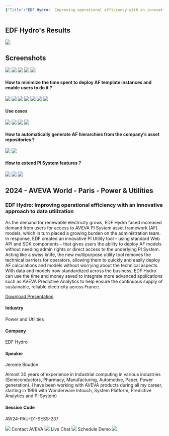 ```yaml
---
{"Title":"EDF Hydro:  Improving operational efficiency with an innovative approach to data utilization","Year":2024,"Industry":"Power and Utilities","URL":"https://www.aveva.com/en/perspectives/presentations/2024/edf-hydro---improving-operational-efficiency-with-an-innovative-approach-to-data-utilization/","PDF":"https://cdn.mediavalet.com/eunl/content/LpprEkyX9E6p0iA5zAVHwQ/09wfN3PMuUKB_vJh3Lzv_g/Original/EDF%20Hydro%3A%20%20Improving%20operational%20efficiency%20with%20an%20innovative%20approach%20to%20data%20utilization.pdf","Company":"EDF Hydro","Keywords":["Custom App"],"dg-publish":true,"permalink":"/aveva/customer-stories/2024/2024-edf-hydro-improving-operational-efficiency-with-an-innovative-approach-to-data-utilization/","dgPassFrontmatter":true}
---
```


## EDF Hydro's Results
![](https://i.imgur.com/TldSqNF.png)

## Screenshots
![](https://i.imgur.com/duPrvWz.png)
![](https://i.imgur.com/jvNrQPc.png)
![](https://i.imgur.com/KBkMVJU.png)
![](https://i.imgur.com/mZI4HZo.png)
![](https://i.imgur.com/9e7FUnq.png)

#### How to minimize the time spent to deploy AF template instances and enable users to do it ?
![](https://i.imgur.com/ydFqJdY.png)
![](https://i.imgur.com/w703Sva.png)
![](https://i.imgur.com/NnPH0H8.png)
![](https://i.imgur.com/yTwoAac.png)
![](https://i.imgur.com/OvER3hX.png)
![](https://i.imgur.com/1u5xlhO.png)
![](https://i.imgur.com/vgcLFr2.png)

#### Use cases
![](https://i.imgur.com/ybejmie.png)
![](https://i.imgur.com/e3oACEW.png)
![](https://i.imgur.com/XLDq34C.png)
![](https://i.imgur.com/necNNFJ.png)

#### How to automatically generate AF hierarchies from the company’s asset repositories ?
![](https://i.imgur.com/VbmVIrF.png)
![](https://i.imgur.com/7J9ko5e.png)

#### How to extend PI System features ?
![](https://i.imgur.com/ip4XVtV.png)
![](https://i.imgur.com/NmvRbAZ.png)
![](https://i.imgur.com/utMsd3q.png)

## 2024 - AVEVA World - Paris - Power & Utilities

### EDF Hydro: Improving operational efficiency with an innovative approach to data utilization

As the demand for renewable electricity grows, EDF Hydro faced increased demand from users for access to AVEVA PI System asset framework (AF) models, which in turn placed a growing burden on the administration team. In response, EDF created an innovative PI Utility tool – using standard Web API and SDK components – that gives users the ability to deploy AF models without needing admin rights or direct access to the underlying PI System. Acting like a swiss knife, the new multipurpose utility tool removes the technical barriers for operators, allowing them to quickly and easily deploy AF calculations and models without worrying about the technical aspects. With data and models now standardized across the business, EDF Hydro can use the time and money saved to integrate more advanced applications such as AVEVA Predictive Analytics to help ensure the continuous supply of sustainable, reliable electricity across France.

[Download Presentation](https://cdn.mediavalet.com/eunl/content/LpprEkyX9E6p0iA5zAVHwQ/09wfN3PMuUKB_vJh3Lzv_g/Original/EDF%20Hydro%3A%20%20Improving%20operational%20efficiency%20with%20an%20innovative%20approach%20to%20data%20utilization.pdf)

#### Industry

Power and Utilities

#### Company

EDF Hydro

#### Speaker

Jerome Boudon

Almost 30 years of experience in Industrial computing in various industries (Semiconductors, Pharmacy, Manufacturing, Automotive, Paper, Power generation). I have been working with AVEVA products during all my career, starting in 1996 with Wonderware Intouch, System Platform, Predictive Analytics and PI System)

#### Session Code

AW24-PAU-D1-SESS-237

![](https://www.aveva.com/content/dam/aveva/images/icons/contact/ContactAVEVA.svg) Contact AVEVA ![](https://www.aveva.com/content/dam/aveva/images/icons/contact/Livechat.svg) Live Chat ![](https://www.aveva.com/content/dam/aveva/images/icons/contact/ScheduleDemo.svg) Schedule Demo ![](https://id.rlcdn.com/464526.gif)